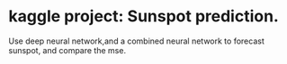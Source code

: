 # kaggle project: Sunspot prediction. 

Use deep neural network,and a combined neural network to forecast sunspot, and compare the mse.

